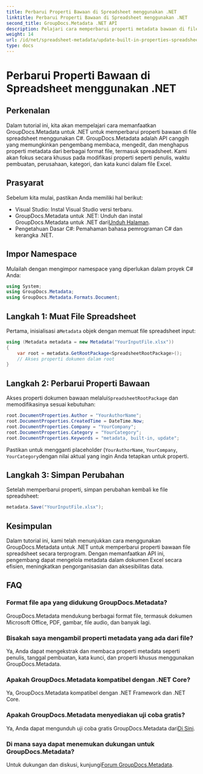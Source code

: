 ```yaml
---
title: Perbarui Properti Bawaan di Spreadsheet menggunakan .NET
linktitle: Perbarui Properti Bawaan di Spreadsheet menggunakan .NET
second_title: GroupDocs.Metadata .NET API
description: Pelajari cara memperbarui properti metadata bawaan di file Excel menggunakan GroupDocs.Metadata untuk .NET. Ubah penulis, waktu pembuatan, perusahaan, dan lainnya dengan C#.
weight: 14
url: /id/net/spreadsheet-metadata/update-built-in-properties-spreadsheets/
type: docs
---
```

# Perbarui Properti Bawaan di Spreadsheet menggunakan .NET

## Perkenalan
Dalam tutorial ini, kita akan mempelajari cara memanfaatkan GroupDocs.Metadata untuk .NET untuk memperbarui properti bawaan di file spreadsheet menggunakan C#. GroupDocs.Metadata adalah API canggih yang memungkinkan pengembang membaca, mengedit, dan menghapus properti metadata dari berbagai format file, termasuk spreadsheet. Kami akan fokus secara khusus pada modifikasi properti seperti penulis, waktu pembuatan, perusahaan, kategori, dan kata kunci dalam file Excel.
## Prasyarat
Sebelum kita mulai, pastikan Anda memiliki hal berikut:
- Visual Studio: Instal Visual Studio versi terbaru.
-  GroupDocs.Metadata untuk .NET: Unduh dan instal GroupDocs.Metadata untuk .NET dari[Unduh Halaman](https://releases.groupdocs.com/metadata/net/).
- Pengetahuan Dasar C#: Pemahaman bahasa pemrograman C# dan kerangka .NET.

## Impor Namespace
Mulailah dengan mengimpor namespace yang diperlukan dalam proyek C# Anda:
```csharp
using System;
using GroupDocs.Metadata;
using GroupDocs.Metadata.Formats.Document;
```
## Langkah 1: Muat File Spreadsheet
 Pertama, inisialisasi a`Metadata` objek dengan memuat file spreadsheet input:
```csharp
using (Metadata metadata = new Metadata("YourInputFile.xlsx"))
{
    var root = metadata.GetRootPackage<SpreadsheetRootPackage>();
    // Akses properti dokumen dalam root
}
```
## Langkah 2: Perbarui Properti Bawaan
 Akses properti dokumen bawaan melalui`SpreadsheetRootPackage` dan memodifikasinya sesuai kebutuhan:
```csharp
root.DocumentProperties.Author = "YourAuthorName";
root.DocumentProperties.CreatedTime = DateTime.Now;
root.DocumentProperties.Company = "YourCompany";
root.DocumentProperties.Category = "YourCategory";
root.DocumentProperties.Keywords = "metadata, built-in, update";
```
Pastikan untuk mengganti placeholder (`YourAuthorName`, `YourCompany`, `YourCategory`dengan nilai aktual yang ingin Anda tetapkan untuk properti.
## Langkah 3: Simpan Perubahan
Setelah memperbarui properti, simpan perubahan kembali ke file spreadsheet:
```csharp
metadata.Save("YourInputFile.xlsx");
```

## Kesimpulan
Dalam tutorial ini, kami telah menunjukkan cara menggunakan GroupDocs.Metadata untuk .NET untuk memperbarui properti bawaan file spreadsheet secara terprogram. Dengan memanfaatkan API ini, pengembang dapat mengelola metadata dalam dokumen Excel secara efisien, meningkatkan pengorganisasian dan aksesibilitas data.

## FAQ
### Format file apa yang didukung GroupDocs.Metadata?
GroupDocs.Metadata mendukung berbagai format file, termasuk dokumen Microsoft Office, PDF, gambar, file audio, dan banyak lagi.
### Bisakah saya mengambil properti metadata yang ada dari file?
Ya, Anda dapat mengekstrak dan membaca properti metadata seperti penulis, tanggal pembuatan, kata kunci, dan properti khusus menggunakan GroupDocs.Metadata.
### Apakah GroupDocs.Metadata kompatibel dengan .NET Core?
Ya, GroupDocs.Metadata kompatibel dengan .NET Framework dan .NET Core.
### Apakah GroupDocs.Metadata menyediakan uji coba gratis?
 Ya, Anda dapat mengunduh uji coba gratis GroupDocs.Metadata dari[Di Sini](https://releases.groupdocs.com/).
### Di mana saya dapat menemukan dukungan untuk GroupDocs.Metadata?
 Untuk dukungan dan diskusi, kunjungi[Forum GroupDocs.Metadata](https://forum.groupdocs.com/c/metadata/14).